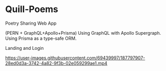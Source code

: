 # Quill-Poems
Poetry Sharing Web App 

(PERN + GraphQL+Apollo+Prisma)
Using GraphQL with Apollo Supergraph.
Using Prisma as a type-safe ORM.

Landing and Login

https://user-images.githubusercontent.com/69439997/187797907-28ed0d3a-3742-4a82-9f3b-02e059299ae1.mp4

